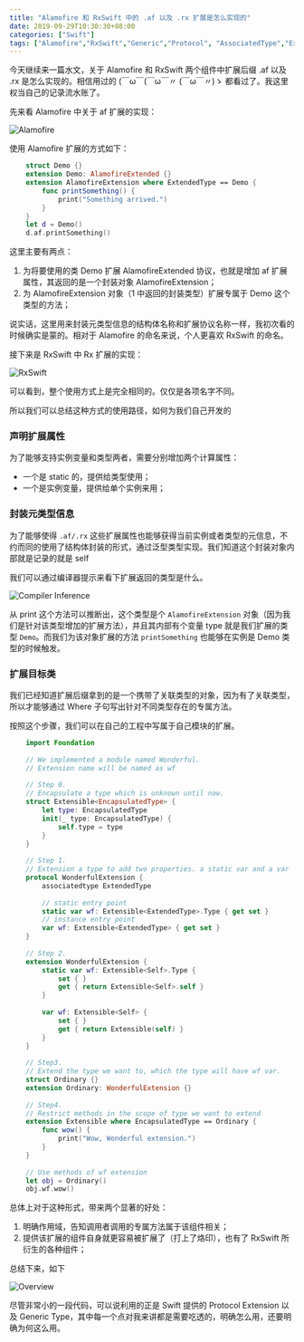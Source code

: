 ```yaml
---
title: "Alamofire 和 RxSwift 中的 .af 以及 .rx 扩展是怎么实现的"
date: 2019-09-29T10:30:30+08:00
categories: ["Swift"]
tags: ["Alamofire","RxSwift","Generic","Protocol", "AssociatedType","Extension"]
---
```


今天继续来一篇水文，关于 Alamofire 和 RxSwift 两个组件中扩展后缀 .af 以及 .rx 是怎么实现的。相信用过的 (￣ω￣(￣ω￣〃 (￣ω￣〃)ゝ 都看过了。我这里权当自己的记录流水账了。

先来看 Alamofire 中关于 af 扩展的实现：

![Alamofire](https://i.imgur.com/AbPIzgX.png)

使用 Alamofire 扩展的方式如下：

``` Swift
    struct Demo {}
    extension Demo: AlamofireExtended {}
    extension AlamofireExtension where ExtendedType == Demo {
        func printSomething() {
            print("Something arrived.")
        }
    }
    let d = Demo()
    d.af.printSomething()
```

这里主要有两点：

1. 为将要使用的类 Demo 扩展 AlamofireExtended 协议，也就是增加 af 扩展属性，其返回的是一个封装对象 AlamofireExtension；
2. 为 AlamofireExtension 对象（1 中返回的封装类型）扩展专属于 Demo 这个类型的方法；

说实话，这里用来封装元类型信息的结构体名称和扩展协议名称一样，我初次看的时候确实是蒙的。相对于 Alamofire 的命名来说，个人更喜欢 RxSwift 的命名。

接下来是 RxSwift 中 Rx 扩展的实现：

![RxSwift](https://i.imgur.com/m5O7lo5.png)

可以看到，整个使用方式上是完全相同的。仅仅是各项名字不同。

所以我们可以总结这种方式的使用路径，如何为我们自己开发的

### 声明扩展属性

为了能够支持实例变量和类型两者，需要分别增加两个计算属性：
- 一个是 static 的，提供给类型使用；
- 一个是实例变量，提供给单个实例来用；

### 封装元类型信息

为了能够使得 `.af/.rx` 这些扩展属性也能够获得当前实例或者类型的元信息，不约而同的使用了结构体封装的形式，通过泛型类型实现。我们知道这个封装对象内部就是记录的就是 self 

我们可以通过编译器提示来看下扩展返回的类型是什么。

![Compiler Inference](https://i.imgur.com/09ikWMm.png)

从 print 这个方法可以推断出，这个类型是个 `AlamofireExtension` 对象（因为我们是针对该类型增加的扩展方法），并且其内部有个变量 type 就是我们扩展的类型 `Demo`。而我们为该对象扩展的方法 `printSomething` 也能够在实例是 Demo 类型的时候触发。

### 扩展目标类

我们已经知道扩展后缀拿到的是一个携带了关联类型的对象，因为有了关联类型，所以才能够通过 Where 子句写出针对不同类型存在的专属方法。

按照这个步骤，我们可以在自己的工程中写属于自己模块的扩展。

``` Swift
    import Foundation
    
    // We implemented a module named Wonderful.
    // Extension name will be named as wf
    
    // Step 0.
    // Encapsulate a type which is unknown until now.
    struct Extensible<EncapsulatedType> {
        let type: EncapsulatedType
        init(_ type: EncapsulatedType) {
            self.type = type
        }
    }
    
    // Step 1.
    // Extension a type to add two properties. a static var and a var
    protocol WonderfulExtension {
        associatedtype ExtendedType
        
        // static entry point
        static var wf: Extensible<ExtendedType>.Type { get set }
        // instance entry point
        var wf: Extensible<ExtendedType> { get set }
    }
    
    // Step 2.
    extension WonderfulExtension {
        static var wf: Extensible<Self>.Type {
            set { }
            get { return Extensible<Self>.self }
        }
        
        var wf: Extensible<Self> {
            set { }
            get { return Extensible(self) }
        }
    }
    
    // Step3.
    // Extend the type we want to, which the type will have wf var.
    struct Ordinary {}
    extension Ordinary: WonderfulExtension {}
    
    // Step4.
    // Restrict methods in the scope of type we want to extend
    extension Extensible where EncapsulatedType == Ordinary {
        func wow() {
            print("Wow, Wonderful extension.")
        }
    }
    
    // Use methods of wf extension
    let obj = Ordinary()
    obj.wf.wow()
```


总体上对于这种形式，带来两个显著的好处：
1. 明确作用域，告知调用者调用的专属方法属于该组件相关；
2. 提供该扩展的组件自身就更容易被扩展了（打上了烙印），也有了 RxSwift 所衍生的各种组件；

总结下来，如下

![Overview](https://i.imgur.com/6YvVnCM.png)

尽管非常小的一段代码，可以说利用的正是 Swift 提供的 Protocol Extension 以及 Generic Type，其中每一个点对我来讲都是需要吃透的，明确怎么用，还要明确为何这么用。